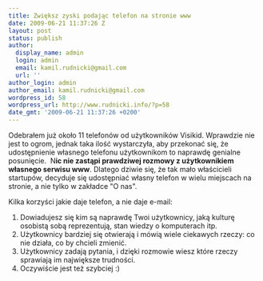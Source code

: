 ```yaml
---
title: Zwiększ zyski podając telefon na stronie www
date: 2009-06-21 11:37:26 Z
layout: post
status: publish
author:
  display_name: admin
  login: admin
  email: kamil.rudnicki@gmail.com
  url: ''
author_login: admin
author_email: kamil.rudnicki@gmail.com
wordpress_id: 58
wordpress_url: http://www.rudnicki.info/?p=58
date_gmt: '2009-06-21 11:37:26 +0200'
---
```


<p>Odebrałem już około 11 telefonów od użytkowników Visikid. Wprawdzie nie jest to ogrom, jednak taka ilość wystarczyła, aby przekonać się, że udostępnienie własnego telefonu użytkownikom to naprawdę genialne posunięcie.  N<strong>ic nie zastąpi prawdziwej rozmowy z użytkownikiem własnego serwisu www</strong>. Dlatego dziwie się, że tak mało właścicieli startupów, decyduje się udostępniać własny telefon w wielu miejscach na stronie, a nie tylko w zakładce "O nas".</p>
<p>Kilka korzyści jakie daje telefon, a nie daje e-mail:</p>
<ol>
<li>Dowiadujesz się kim są naprawdę Twoi użytkownicy, jaką kulturę osobistą sobą reprezentują, stan wiedzy o komputerach itp.</li>
<li>Użytkownicy bardziej się otwierają i mówią wiele ciekawych rzeczy: co nie działa, co by chcieli zmienić.</li>
<li>Użytkownicy zadają pytania, i dzięki rozmowie wiesz które rzeczy sprawiają im największe trudności.</li>
<li>Oczywiście jest też szybciej :)</li>
</ol>
